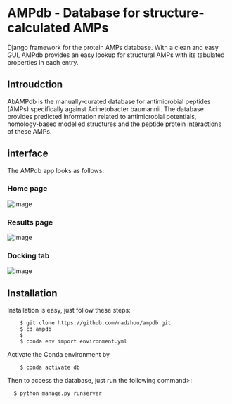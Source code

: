 # AMPdb - Database for structure-calculated AMPs 
Django framework for the protein AMPs database. With a clean and easy GUI, AMPdb provides an easy lookup for structural AMPs with its tabulated properties in each entry. 

## Introudction 
AbAMPdb is the manually-curated database for antimicrobial peptides (AMPs) specifically against Acinetobacter baumannii. The database provides predicted information related to antimicrobial potentials, homology-based modelled structures and the peptide protein interactions of these AMPs.

## interface
The AMPdb app looks as follows: 

### Home page


![image](https://user-images.githubusercontent.com/25282805/130806245-0cdac0a2-be04-4d7e-9671-7edd1d3976c3.png)

### Results page


![image](https://user-images.githubusercontent.com/25282805/130806466-baf02c4b-efd5-45d8-95db-8569e563da51.png)

### Docking tab

![image](https://user-images.githubusercontent.com/25282805/130806645-0a79effd-b446-4211-afef-672718c7b146.png)

## Installation 
Installation is easy, just follow these steps: 
```
    $ git clone https://github.com/nadzhou/ampdb.git
    $ cd ampdb 
    $ 
    $ conda env import environment.yml 
```
Activate the Conda environment by 
```
    $ conda activate db
```

Then to access the database, just run the following command>: 
````
  $ python manage.py runserver
````



